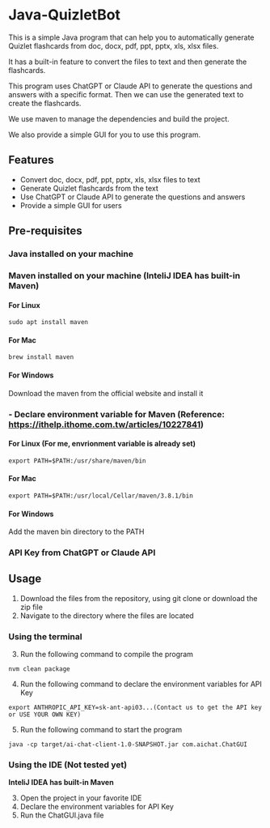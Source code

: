 # Java-QuizletBot

This is a simple Java program that can help you to automatically generate Quizlet flashcards from doc, docx, pdf, ppt, pptx, xls, xlsx files.

It has a built-in feature to convert the files to text and then generate the flashcards.

This program uses ChatGPT or Claude API to generate the questions and answers with a specific format.
Then we can use the generated text to create the flashcards.

We use maven to manage the dependencies and build the project.

We also provide a simple GUI for you to use this program.

## Features
- Convert doc, docx, pdf, ppt, pptx, xls, xlsx files to text
- Generate Quizlet flashcards from the text
- Use ChatGPT or Claude API to generate the questions and answers
- Provide a simple GUI for users

## Pre-requisites
### Java installed on your machine
### Maven installed on your machine (InteliJ IDEA has built-in Maven)
  #### For Linux
  ```
  sudo apt install maven
  ```
  #### For Mac
  ```
  brew install maven
  ```
  #### For Windows
  Download the maven from the official website and install it

### - Declare environment variable for Maven (Reference: https://ithelp.ithome.com.tw/articles/10227841)
  #### For Linux (For me, envrionment variable is already set)
  ```
  export PATH=$PATH:/usr/share/maven/bin
  ```
  #### For Mac
  ```
  export PATH=$PATH:/usr/local/Cellar/maven/3.8.1/bin
  ```
  #### For Windows
  Add the maven bin directory to the PATH

### API Key from ChatGPT or Claude API

## Usage
1. Download the files from the repository, using git clone or download the zip file
2. Navigate to the directory where the files are located

### Using the terminal
3. Run the following command to compile the program
```
nvm clean package
```
4. Run the following command to declare the environment variables for API Key
```
export ANTHROPIC_API_KEY=sk-ant-api03...(Contact us to get the API key or USE YOUR OWN KEY)
```
5. Run the following command to start the program
```
java -cp target/ai-chat-client-1.0-SNAPSHOT.jar com.aichat.ChatGUI
```

### Using the IDE (Not tested yet)
**InteliJ IDEA has built-in Maven**

3. Open the project in your favorite IDE
4. Declare the environment variables for API Key
5. Run the ChatGUI.java file
